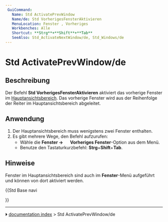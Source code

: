 ```yaml
---
 GuiCommand:
   Name: Std ActivatePrevWindow
   Name/de: Std VorherigesFensterAktivieren
   MenuLocation: Fenster , Vorheriges
   Workbenches: Alle
   Shortcut: **Strg**+**Shift**+**Tab**
   SeeAlso: Std_ActivateNextWindow/de, Std_Windows/de
---
```


# Std ActivatePrevWindow/de



## Beschreibung

Der Befehl **Std VorherigesFensterAktivieren** aktiviert das vorherige Fenster im [Hauptansichtsbereich](Main_view_area.md). Das vorherige Fenster wird aus der Reihenfolge der Reiter im Hauptansichtsbereich abgeleitet.



## Anwendung

1.  Der Hauptansichtsbereich muss wenigstens zwei Fenster enthalten.
2.  Es gibt mehrere Wege, den Befehl aufzurufen:
    -   Wähle die **Fenster → <img src="images/Std_ActivatePrevWindow.svg" width=16px> Vorheriges Fenster**-Option aus dem Menü.
    -   Benutze den Tastaturkurzbefehl: **Strg**+**Shift**+**Tab**.



## Hinweise

Fenster im Hauptansichtsbereich sind auch im **Fenster**-Menü aufgeführt und können von dort aktiviert werden.





{{Std Base navi

}}



---
⏵ [documentation index](../README.md) > Std ActivatePrevWindow/de

